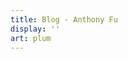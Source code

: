```yaml
---
title: Blog - Anthony Fu
display: ''
art: plum
---
```


<SubNav />

<ListPosts only-date type="blog" />
